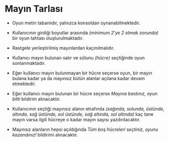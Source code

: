 # Mayın Tarlası

* Oyun metin tabanlıdır, yalnızca konsoldan oynanabilmektedir.

* Kullanıcının girdiği boyutlar arasında *(minimum 2'ye 2 olmak zorunda)* bir oyun tahtası oluşturulmaktadır.
* Rastgele yerleştirilmiş mayınlardan kaçınılmalıdır.
* Kullanıcı mayın bulunan satır ve sütunu *(hücre)* seçtiğinde oyun sonlanmaktadır.
* Eğer kullanıcı mayın bulunmayan bir hücre seçerse oyun, bir mayın bulana kadar ya da mayınsız bütün alanlar açılana kadar devam etmektedir.
* Eğer kullanıcı mayın bulunan bir hücre seçerse *Mayına bastınız, oyun bitti* bildirim alınacaktır.
* Kullanıcının seçtiği mayınsız alanın etrafında *(sağında, solunda, üstünde, altında, sağ üstünde, sol üstünde, sağ altında, sol altında)* kaç tane mayın varsa ilgili hücreye o kadar mayın sayısı yazdırılacaktır.
* Mayınsız alanların hepsi açıldığında *Tüm boş hücreleri seçtiniz, oyunu kazandınız!* bildirimi alınacaktır.
